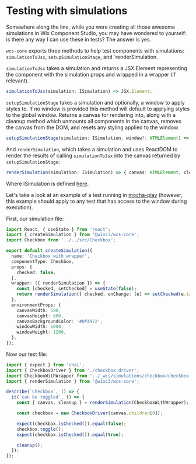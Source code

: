 # Testing with simulations

Somewhere along the line, while you were creating all those awesome simulations in Wix Component Studio, you may have wondered to yourself: is there any way I can use these in tests? The answer is yes.

`wcs-core` exports three methods to help test components with simulations: `simulationToJsx`, `setupSimulationStage`, and `renderSimulation.

`simulationToJsx` takes a simulation and returns a JSX Element representing the component with the simulation props and wrapped in a wrapper (if relevant).

```ts
simulationToJsx(simulation: ISimulation) => JSX.Element;
```

`setupSimulationStage` takes a simulation and optionally, a window to apply styles to. If no window is provided this method will default to applying styles to the global window. Returns a canvas for rendering into, along with a cleanup method which unmounts all components in the canvas, removes the canvas from the DOM, and resets any styling applied to the window.

```ts
setupSimulationStage(simulation: ISimulation, window?: HTMLElement) => { canvas: HTMLElement, cleanup: () => void };
```

And `renderSimulation`, which takes a simulation and uses ReactDOM to render the results of calling `simulationToJsx` into the canvas returned by `setupSimulationStage`:

```ts
renderSimulation(simulation: ISimulation) => { canvas: HTMLElement, cleanup: () => void };
```

Where ISimulation is defined [here](https://github.com/wixplosives/wcs-core/blob/d91a792a52b916fb6dc55b7a4f7c49715a010168/src/types.ts#L40).

Let's take a look at an example of a test running in [mocha-play](https://github.com/wixplosives/mocha-play) (however, this example should apply to any test that has access to the window during execution).

First, our simulation file:

```ts
import React, { useState } from 'react';
import { createSimulation } from '@wixc3/wcs-core';
import Checkbox from '../../src/Checkbox';

export default createSimulation({
  name: 'Checkbox with wrapper',
  componentType: Checkbox,
  props: {
    checked: false,
  },
  wrapper: ({ renderSimulation }) => {
    const [checked, setChecked] = useState(false);
    return renderSimulation({ checked, onChange: (e) => setChecked(e.target.checked) });
  },
  environmentProps: {
    canvasWidth: 500,
    canvasHeight: 600,
    canvasBackgroundColor: '#0f4972',
    windowWidth: 1000,
    windowHeight: 1200,
  },
});
```

Now our test file:

```ts
import { expect } from 'chai';
import { CheckboxDriver } from './checkbox.driver';
import CheckboxWithWrapper from '../_wcs/simulations/checkbox/checkbox-with-wrapper-sim';
import { renderSimulation } from '@wixc3/wcs-core';

describe(`Checkbox`, () => {
  it(`can be toggled`, () => {
    const { canvas, cleanup } = renderSimulation(CheckboxWithWrapper);

    const checkbox = new CheckboxDriver(canvas.children[0]);

    expect(checkbox.isChecked()).equal(false);
    checkbox.toggle();
    expect(checkbox.isChecked()).equal(true);

    cleanup();
  });
});
```
